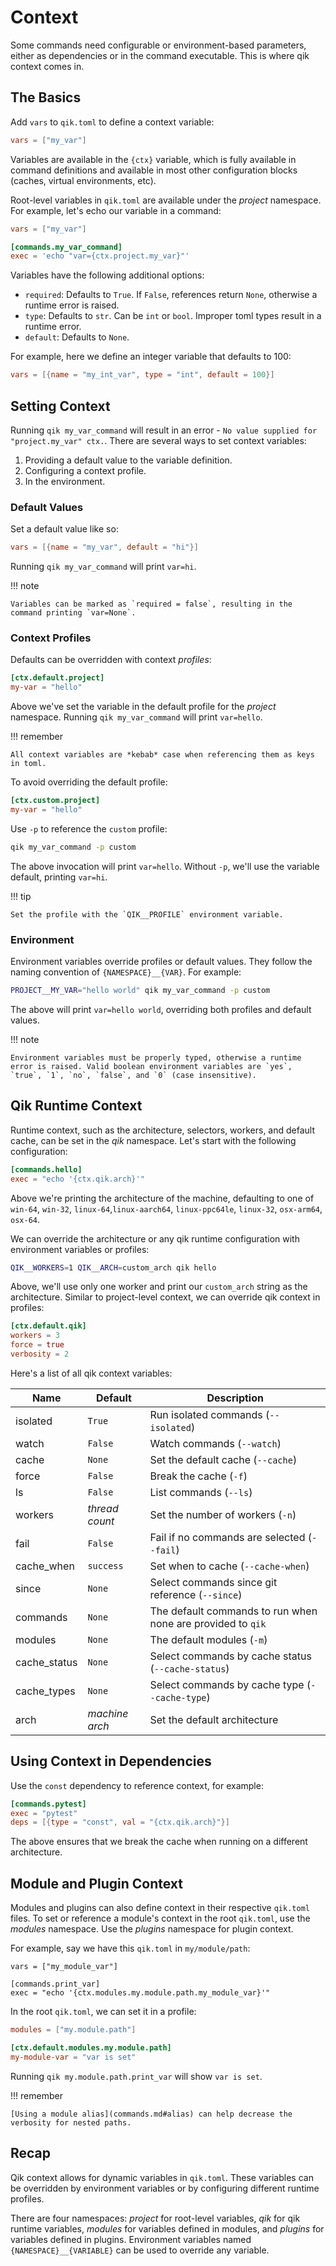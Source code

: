 # Context

Some commands need configurable or environment-based parameters, either as dependencies or in the command executable. This is where qik context comes in.

## The Basics

Add `vars` to `qik.toml` to define a context variable:

```toml
vars = ["my_var"]
```

Variables are available in the `{ctx}` variable, which is fully available in command definitions and available in most other configuration blocks (caches, virtual environments, etc).

Root-level variables in `qik.toml` are available under the *project* namespace. For example, let's echo our variable in a command:

```toml
vars = ["my_var"]

[commands.my_var_command]
exec = 'echo "var={ctx.project.my_var}"'
```

Variables have the following additional options:

- `required`: Defaults to `True`. If `False`, references return `None`, otherwise a runtime error is raised.
- `type`: Defaults to `str`. Can be `int` or `bool`. Improper toml types result in a runtime error.
- `default`: Defaults to `None`.

For example, here we define an integer variable that defaults to 100:

```toml
vars = [{name = "my_int_var", type = "int", default = 100}]
```

## Setting Context

Running `qik my_var_command` will result in an error - `No value supplied for "project.my_var" ctx.`. There are several ways to set context variables:

1. Providing a default value to the variable definition.
2. Configuring a context profile.
3. In the environment.

### Default Values

Set a default value like so:

```toml
vars = [{name = "my_var", default = "hi"}]
```

Running `qik my_var_command` will print `var=hi`.

!!! note

    Variables can be marked as `required = false`, resulting in the command printing `var=None`.

### Context Profiles

Defaults can be overridden with context *profiles*:

```toml
[ctx.default.project]
my-var = "hello"
```

Above we've set the variable in the default profile for the *project* namespace. Running `qik my_var_command` will print `var=hello`.

!!! remember

    All context variables are *kebab* case when referencing them as keys in toml.

To avoid overriding the default profile:

```toml
[ctx.custom.project]
my-var = "hello"
```

Use `-p` to reference the `custom` profile:

```bash
qik my_var_command -p custom
```

The above invocation will print `var=hello`. Without `-p`, we'll use the variable default, printing `var=hi`.

!!! tip

    Set the profile with the `QIK__PROFILE` environment variable.

### Environment

Environment variables override profiles or default values. They follow the naming convention of `{NAMESPACE}__{VAR}`. For example:

```bash
PROJECT__MY_VAR="hello world" qik my_var_command -p custom
```

The above will print `var=hello world`, overriding both profiles and default values.

!!! note

    Environment variables must be properly typed, otherwise a runtime error is raised. Valid boolean environment variables are `yes`, `true`, `1`, `no`, `false`, and `0` (case insensitive).

## Qik Runtime Context

Runtime context, such as the architecture, selectors, workers, and default cache, can be set in the *qik* namespace. Let's start with the following configuration:

```toml
[commands.hello]
exec = "echo '{ctx.qik.arch}'"
```

Above we're printing the architecture of the machine, defaulting to one of `win-64`, `win-32`, `linux-64`,`linux-aarch64`, `linux-ppc64le`, `linux-32`, `osx-arm64`, `osx-64`.

We can override the architecture or any qik runtime configuration with environment variables or profiles:

```bash
QIK__WORKERS=1 QIK__ARCH=custom_arch qik hello
```

Above, we'll use only one worker and print our `custom_arch` string as the architecture. Similar to project-level context, we can override qik context in profiles:

```toml
[ctx.default.qik]
workers = 3
force = true
verbosity = 2
```

Here's a list of all qik context variables:

| Name | Default | Description |
| ---- | ------- | ----------- |
| isolated | `True` | Run isolated commands (`--isolated`) |
| watch | `False` | Watch commands (`--watch`) |
| cache | `None` | Set the default cache (`--cache`) |
| force | `False` | Break the cache (`-f`) |
| ls | `False` | List commands (`--ls`) |
| workers | *thread count* | Set the number of workers (`-n`) |
| fail | `False` | Fail if no commands are selected (`--fail`) |
| cache_when | `success` | Set when to cache (`--cache-when`) |
| since | `None` | Select commands since git reference (`--since`) |
| commands | `None` | The default commands to run when none are provided to `qik` |
| modules | `None` | The default modules (`-m`) |
| cache_status | `None` | Select commands by cache status (`--cache-status`) |
| cache_types | `None` | Select commands by cache type (`--cache-type`) |
| arch | *machine arch* | Set the default architecture |

## Using Context in Dependencies

Use the `const` dependency to reference context, for example:

```toml
[commands.pytest]
exec = "pytest"
deps = [{type = "const", val = "{ctx.qik.arch}"}]
```

The above ensures that we break the cache when running on a different architecture.

## Module and Plugin Context

Modules and plugins can also define context in their respective `qik.toml` files. To set or reference a module's context in the root `qik.toml`, use the *modules* namespace. Use the *plugins* namespace for plugin context.

For example, say we have this `qik.toml` in `my/module/path`:

```qik
vars = ["my_module_var"]

[commands.print_var]
exec = "echo '{ctx.modules.my.module.path.my_module_var}'"
```

In the root `qik.toml`, we can set it in a profile:

```toml
modules = ["my.module.path"]

[ctx.default.modules.my.module.path]
my-module-var = "var is set"
```

Running `qik my.module.path.print_var` will show `var is set`.

!!! remember

    [Using a module alias](commands.md#alias) can help decrease the verbosity for nested paths.

## Recap

Qik context allows for dynamic variables in `qik.toml`. These variables can be overridden by environment variables or by configuring different runtime profiles.

There are four namespaces: *project* for root-level variables, *qik* for qik runtime variables, *modules* for variables defined in modules, and *plugins* for variables defined in plugins. Environment variables named `{NAMESPACE}__{VARIABLE}` can be used to override any variable.
